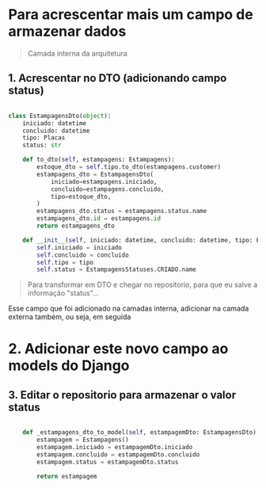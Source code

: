 # Para acrescentar mais um campo de armazenar dados

> Camada interna da arquitetura
## 1. Acrescentar no DTO (adicionando campo status)

```py

class EstampagensDto(object):
    iniciado: datetime 
    concluido: datetime
    tipo: Placas
    status: str

    def to_dto(self, estampagens: Estampagens):
        estoque_dto = self.tipo.to_dto(estampagens.customer)
        estampagens_dto = EstampagensDto(
            iniciado=estampagens.iniciado, 
            concluido=estampagens.concluido, 
            tipo=estoque_dto,
        )
        estampagens_dto.status = estampagens.status.name
        estampagens_dto.id = estampagens.id
        return estampagens_dto

    def __init__(self, iniciado: datetime, concluido: datetime, tipo: EstoqueDto):
        self.iniciado = iniciado
        self.concluido = concluido
        self.tipo = tipo
        self.status = EstampagensStatuses.CRIADO.name

```

> Para transformar em DTO e chegar no repositorio, para que eu salve a informação "status"...

Esse campo que foi adicionado na camadas interna, adicionar na camada externa também, ou seja, em seguida

# 2. Adicionar este novo campo ao models do Django

## 3. Editar o repositorio para armazenar o valor status

```py

    def _estampagens_dto_to_model(self, estampagemDto: EstampagensDto):
        estampagem = Estampagens()
        estampagem.iniciado = estampagemDto.iniciado
        estampagem.concluido = estampagemDto.concluido
        estampagem.status = estampagemDto.status

        return estampagem
        
```